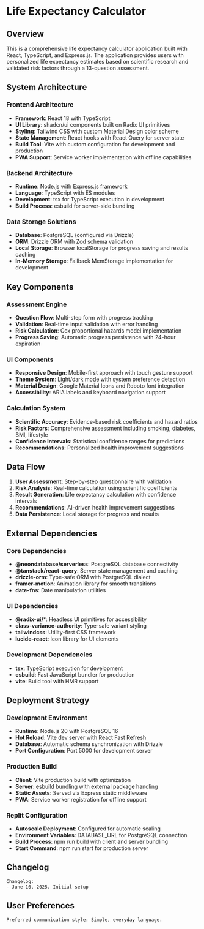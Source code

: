 # Life Expectancy Calculator

## Overview

This is a comprehensive life expectancy calculator application built with React, TypeScript, and Express.js. The application provides users with personalized life expectancy estimates based on scientific research and validated risk factors through a 13-question assessment.

## System Architecture

### Frontend Architecture
- **Framework**: React 18 with TypeScript
- **UI Library**: shadcn/ui components built on Radix UI primitives
- **Styling**: Tailwind CSS with custom Material Design color scheme
- **State Management**: React hooks with React Query for server state
- **Build Tool**: Vite with custom configuration for development and production
- **PWA Support**: Service worker implementation with offline capabilities

### Backend Architecture
- **Runtime**: Node.js with Express.js framework
- **Language**: TypeScript with ES modules
- **Development**: tsx for TypeScript execution in development
- **Build Process**: esbuild for server-side bundling

### Data Storage Solutions
- **Database**: PostgreSQL (configured via Drizzle)
- **ORM**: Drizzle ORM with Zod schema validation
- **Local Storage**: Browser localStorage for progress saving and results caching
- **In-Memory Storage**: Fallback MemStorage implementation for development

## Key Components

### Assessment Engine
- **Question Flow**: Multi-step form with progress tracking
- **Validation**: Real-time input validation with error handling
- **Risk Calculation**: Cox proportional hazards model implementation
- **Progress Saving**: Automatic progress persistence with 24-hour expiration

### UI Components
- **Responsive Design**: Mobile-first approach with touch gesture support
- **Theme System**: Light/dark mode with system preference detection
- **Material Design**: Google Material Icons and Roboto font integration
- **Accessibility**: ARIA labels and keyboard navigation support

### Calculation System
- **Scientific Accuracy**: Evidence-based risk coefficients and hazard ratios
- **Risk Factors**: Comprehensive assessment including smoking, diabetes, BMI, lifestyle
- **Confidence Intervals**: Statistical confidence ranges for predictions
- **Recommendations**: Personalized health improvement suggestions

## Data Flow

1. **User Assessment**: Step-by-step questionnaire with validation
2. **Risk Analysis**: Real-time calculation using scientific coefficients
3. **Result Generation**: Life expectancy calculation with confidence intervals
4. **Recommendations**: AI-driven health improvement suggestions
5. **Data Persistence**: Local storage for progress and results

## External Dependencies

### Core Dependencies
- **@neondatabase/serverless**: PostgreSQL database connectivity
- **@tanstack/react-query**: Server state management and caching
- **drizzle-orm**: Type-safe ORM with PostgreSQL dialect
- **framer-motion**: Animation library for smooth transitions
- **date-fns**: Date manipulation utilities

### UI Dependencies
- **@radix-ui/***: Headless UI primitives for accessibility
- **class-variance-authority**: Type-safe variant styling
- **tailwindcss**: Utility-first CSS framework
- **lucide-react**: Icon library for UI elements

### Development Dependencies
- **tsx**: TypeScript execution for development
- **esbuild**: Fast JavaScript bundler for production
- **vite**: Build tool with HMR support

## Deployment Strategy

### Development Environment
- **Runtime**: Node.js 20 with PostgreSQL 16
- **Hot Reload**: Vite dev server with React Fast Refresh
- **Database**: Automatic schema synchronization with Drizzle
- **Port Configuration**: Port 5000 for development server

### Production Build
- **Client**: Vite production build with optimization
- **Server**: esbuild bundling with external package handling
- **Static Assets**: Served via Express static middleware
- **PWA**: Service worker registration for offline support

### Replit Configuration
- **Autoscale Deployment**: Configured for automatic scaling
- **Environment Variables**: DATABASE_URL for PostgreSQL connection
- **Build Process**: npm run build with client and server bundling
- **Start Command**: npm run start for production server

## Changelog

```
Changelog:
- June 16, 2025. Initial setup
```

## User Preferences

```
Preferred communication style: Simple, everyday language.
```